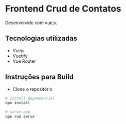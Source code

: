 # Frontend Crud de Contatos

Desenvolvido com vuejs.

## Tecnologias utilizadas 

- Vuejs
- Vuetify
- Vue Router 
 
## Instruções para Build

- Clone o repositório

``` bash
# install dependencies
npm install

# serve app
npm run serve

```
